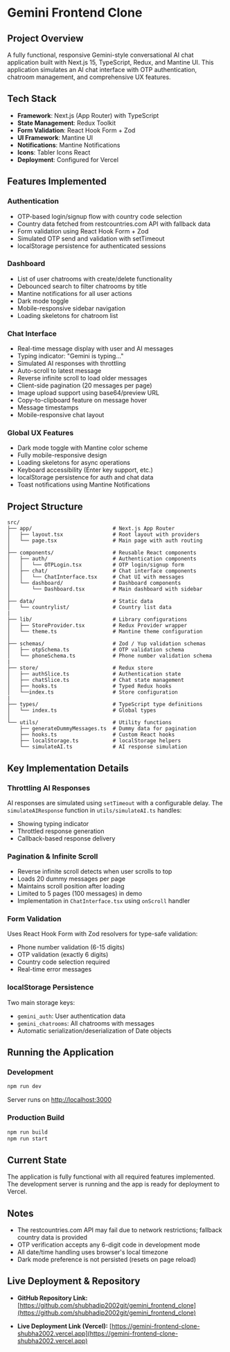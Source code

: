 # Gemini Frontend Clone

## Project Overview

A fully functional, responsive Gemini-style conversational AI chat application built with Next.js 15, TypeScript, Redux, and Mantine UI. This application simulates an AI chat interface with OTP authentication, chatroom management, and comprehensive UX features.

## Tech Stack

- **Framework**: Next.js (App Router) with TypeScript
- **State Management**: Redux Toolkit
- **Form Validation**: React Hook Form + Zod
- **UI Framework**: Mantine UI
- **Notifications**: Mantine Notifications
- **Icons**: Tabler Icons React
- **Deployment**: Configured for Vercel

## Features Implemented

### Authentication

- OTP-based login/signup flow with country code selection
- Country data fetched from restcountries.com API with fallback data
- Form validation using React Hook Form + Zod
- Simulated OTP send and validation with setTimeout
- localStorage persistence for authenticated sessions

### Dashboard

- List of user chatrooms with create/delete functionality
- Debounced search to filter chatrooms by title
- Mantine notifications for all user actions
- Dark mode toggle
- Mobile-responsive sidebar navigation
- Loading skeletons for chatroom list

### Chat Interface

- Real-time message display with user and AI messages
- Typing indicator: "Gemini is typing..."
- Simulated AI responses with throttling
- Auto-scroll to latest message
- Reverse infinite scroll to load older messages
- Client-side pagination (20 messages per page)
- Image upload support using base64/preview URL
- Copy-to-clipboard feature on message hover
- Message timestamps
- Mobile-responsive chat layout

### Global UX Features

- Dark mode toggle with Mantine color scheme
- Fully mobile-responsive design
- Loading skeletons for async operations
- Keyboard accessibility (Enter key support, etc.)
- localStorage persistence for auth and chat data
- Toast notifications using Mantine Notifications

## Project Structure

```
src/
├── app/                          # Next.js App Router
│   ├── layout.tsx                # Root layout with providers
│   └── page.tsx                  # Main page with auth routing
│
├── components/                   # Reusable React components
│   ├── auth/                     # Authentication components
│   │   └── OTPLogin.tsx          # OTP login/signup form
│   ├── chat/                     # Chat interface components
│   │   └── ChatInterface.tsx     # Chat UI with messages
│   └── dashboard/                # Dashboard components
│       └── Dashboard.tsx         # Main dashboard with sidebar
│
├── data/                         # Static data
│   └── countrylist/              # Country list data
|
├── lib/                          # Library configurations
│   ├── StoreProvider.tsx         # Redux Provider wrapper
│   └── theme.ts                  # Mantine theme configuration
│
├── schemas/                      # Zod / Yup validation schemas
│   ├── otpSchema.ts              # OTP validation schema
│   └── phoneSchema.ts            # Phone number validation schema
|
├── store/                        # Redux store
│   ├── authSlice.ts              # Authentication state
│   ├── chatSlice.ts              # Chat state management
│   ├── hooks.ts                  # Typed Redux hooks
│   └──index.ts                   # Store configuration
|
├── types/                        # TypeScript type definitions
│   └── index.ts                  # Global types
│
└── utils/                        # Utility functions
    ├── generateDummyMessages.ts  # Dummy data for pagination
    ├── hooks.ts                  # Custom React hooks
    ├── localStorage.ts           # localStorage helpers
    └── simulateAI.ts             # AI response simulation
```

## Key Implementation Details

### Throttling AI Responses

AI responses are simulated using `setTimeout` with a configurable delay. The `simulateAIResponse` function in `utils/simulateAI.ts` handles:

- Showing typing indicator
- Throttled response generation
- Callback-based response delivery

### Pagination & Infinite Scroll

- Reverse infinite scroll detects when user scrolls to top
- Loads 20 dummy messages per page
- Maintains scroll position after loading
- Limited to 5 pages (100 messages) in demo
- Implementation in `ChatInterface.tsx` using `onScroll` handler

### Form Validation

Uses React Hook Form with Zod resolvers for type-safe validation:

- Phone number validation (6-15 digits)
- OTP validation (exactly 6 digits)
- Country code selection required
- Real-time error messages

### localStorage Persistence

Two main storage keys:

- `gemini_auth`: User authentication data
- `gemini_chatrooms`: All chatrooms with messages
- Automatic serialization/deserialization of Date objects

## Running the Application

### Development

```bash
npm run dev
```

Server runs on <http://localhost:3000>

### Production Build

```bash
npm run build
npm run start
```

## Current State

The application is fully functional with all required features implemented. The development server is running and the app is ready for deployment to Vercel.

## Notes

- The restcountries.com API may fail due to network restrictions; fallback country data is provided
- OTP verification accepts any 6-digit code in development mode
- All date/time handling uses browser's local timezone
- Dark mode preference is not persisted (resets on page reload)

## Live Deployment & Repository

- **GitHub Repository Link:** [https://github.com/shubhadip2002git/gemini_frontend_clone](https://github.com/shubhadip2002git/gemini_frontend_clone)  

- **Live Deployment Link (Vercel):** [https://gemini-frontend-clone-shubha2002.vercel.app](https://gemini-frontend-clone-shubha2002.vercel.app)
